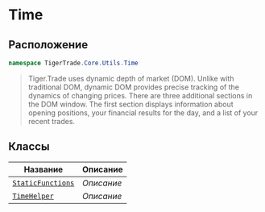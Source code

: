 
# Time
## Расположение
```csharp    
namespace TigerTrade.Core.Utils.Time
```
> Tiger.Trade uses dynamic depth of market (DOM). Unlike with traditional DOM, dynamic DOM provides precise tracking of the dynamics of changing prices. There are three additional sections in the DOM window. The first section displays information about opening positions, your financial results for the day, and a list of your recent trades.


## Классы
| Название | Описание |
| --- | --- |
| [`StaticFunctions`](./Time/StaticFunctions.cs.md) | *Описание* |
| [`TimeHelper`](./Time/TimeHelper.cs.md) | *Описание* |
